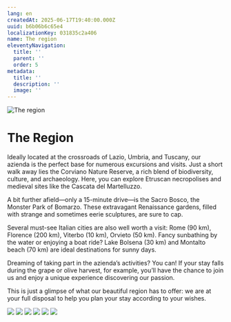 ```yaml
---
lang: en
createdAt: 2025-06-17T19:40:00.000Z
uuid: b6b06b6c65e4
localizationKey: 031835c2a406
name: The region
eleventyNavigation:
  title: ''
  parent: ''
  order: 5
metadata:
  title: ''
  description: ''
  image: ''
---
```

![The region](/_images/sapins-arbre-ombre.webp)

# The Region

Ideally located at the crossroads of Lazio, Umbria, and Tuscany, our azienda is the perfect base for numerous excursions and visits. Just a short walk away lies the Corviano Nature Reserve, a rich blend of biodiversity, culture, and archaeology. Here, you can explore Etruscan necropolises and medieval sites like the Cascata del Martelluzzo.


A bit further afield—only a 15-minute drive—is the Sacro Bosco, the Monster Park of Bomarzo. These extravagant Renaissance gardens, filled with strange and sometimes eerie sculptures, are sure to cap.

Several must-see Italian cities are also well worth a visit: Rome (90 km), Florence (200 km), Viterbo (10 km), Orvieto (50 km).
Fancy sunbathing by the water or enjoying a boat ride?
Lake Bolsena (30 km) and Montalto beach (70 km) are ideal destinations for sunny days.

Dreaming of taking part in the azienda’s activities? You can!
If your stay falls during the grape or olive harvest, for example, you’ll have the chance to join us and enjoy a unique experience discovering our passion.

This is just a glimpse of what our beautiful region has to offer: we are at your full disposal to help you plan your stay according to your wishes.

![](/_images/Photo-galerie-region4.webp) ![](/_images/Photo-galerie-region5.webp) ![](/_images/IMG_0700.webp) ![](/_images/IMG_2856.webp) ![](/_images/IMG_0713.webp) ![](/_images/IMG_0733.webp)
